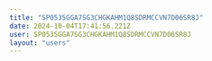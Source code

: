 ```yaml
---
title: "SP0535GGA7SG3CHGKAHM1Q8SDRMCCVN7D06SR8J"
date: 2024-10-04T17:41:56.221Z
user: SP0535GGA7SG3CHGKAHM1Q8SDRMCCVN7D06SR8J
layout: "users"
---
```

    